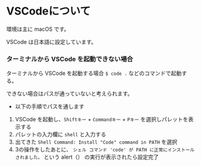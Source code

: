# VSCodeについて

環境は主に macOS です。

VSCode は日本語に設定しています。

### ターミナルから VSCode を起動できない場合

ターミナルから VSCode を起動する場合 `$ code .` などのコマンドで起動する。

できない場合はパスが通っていないと考えられます。

- 以下の手順でパスを通します

1. VSCode を起動し、`Shiftキー` + `Commandキー` + `Pキー` を選択しパレットを表示する
2. パレットの入力欄に `shell` と入力する
3. 出てきた `Shell Command: Install "Code" command in PATH` を選択 
4. 3の操作をしたあとに、 `シェル コマンド 'code' が PATH に正常にインストールされました。` という alert（） の実行が表示されたら設定完了

